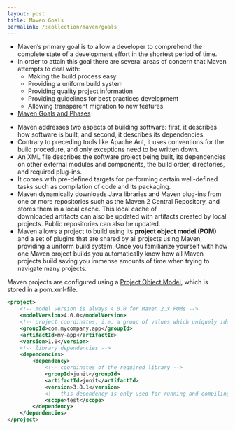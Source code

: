 ```yaml
---
layout: post
title: Maven Goals
permalink: /:collection/maven/goals
---
```


- Maven’s primary goal is to allow a developer to comprehend the complete state of a development effort in the shortest period of time. 
- In order to attain this goal there are several areas of concern that Maven attempts to deal with:
	- Making the build process easy
	- Providing a uniform build system
	- Providing quality project information
	- Providing guidelines for best practices development
    - Allowing transparent migration to new features
- [Maven Goals and Phases](https://stackoverflow.com/questions/16205778/what-are-maven-goals-and-phases-and-what-is-their-difference#:~:targetText=If%20you%20specify%20a%20goal,will%20run%20the%20jar%20goal.)

* Maven addresses two aspects of building software: first, it describes how software is built, and second, it describes its dependencies.
* Contrary to preceding tools like Apache Ant, it uses conventions for the build procedure, and only exceptions need to be written down. 
* An XML file describes the software project being built, its dependencies on other external modules and components, the build order, directories, and required plug-ins. 
* It comes with pre-defined targets for performing certain well-defined tasks such as compilation of code and its packaging.
* Maven dynamically downloads Java libraries and Maven plug-ins from one or more repositories such as the Maven 2 Central Repository, and stores them in a local cache. This local cache of downloaded artifacts can also be updated with artifacts created by local projects. Public repositories can also be updated.
* Maven allows a project to build using its **project object model (POM)** and a set of plugins that are shared by all projects using Maven, providing a uniform build system. Once you familiarize yourself with how one Maven project builds you automatically know how all Maven projects build saving you immense amounts of time when trying to navigate many projects.

Maven projects are configured using a [Project Object Model](https://en.wikipedia.org/wiki/Apache_Maven#Project_Object_Model), which is stored in a pom.xml-file.

```xml
<project>
    <!-- model version is always 4.0.0 for Maven 2.x POMs -->
    <modelVersion>4.0.0</modelVersion>
    <!-- project coordinates, i.e. a group of values which uniquely identify this project -->
    <groupId>com.mycompany.app</groupId>
    <artifactId>my-app</artifactId>
    <version>1.0</version>
    <!-- library dependencies -->
    <dependencies>
        <dependency>
            <!-- coordinates of the required library -->
            <groupId>junit</groupId>
            <artifactId>junit</artifactId>
            <version>3.8.1</version>
            <!-- this dependency is only used for running and compiling tests -->
            <scope>test</scope>
        </dependency>
    </dependencies>
</project>
```
